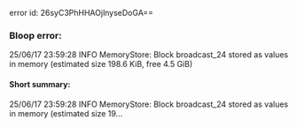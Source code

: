 error id: 26syC3PhHHAOjlnyseDoGA==
### Bloop error:

25/06/17 23:59:28 INFO MemoryStore: Block broadcast_24 stored as values in memory (estimated size 198.6 KiB, free 4.5 GiB)
#### Short summary: 

25/06/17 23:59:28 INFO MemoryStore: Block broadcast_24 stored as values in memory (estimated size 19...